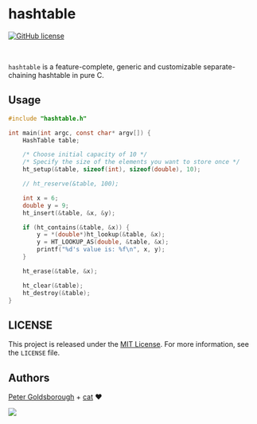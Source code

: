 # hashtable

[![GitHub license](https://img.shields.io/github/license/mashape/apistatus.svg?style=flat-square)](http://goldsborough.mit-license.org)

<br>

`hashtable` is a feature-complete, generic and customizable separate-chaining hashtable in pure C.

## Usage

```C
#include "hashtable.h"

int main(int argc, const char* argv[]) {
	HashTable table;

	/* Choose initial capacity of 10 */
	/* Specify the size of the elements you want to store once */
	ht_setup(&table, sizeof(int), sizeof(double), 10);

	// ht_reserve(&table, 100);

	int x = 6;
	double y = 9;
	ht_insert(&table, &x, &y);

	if (ht_contains(&table, &x)) {
		y = *(double*)ht_lookup(&table, &x);
		y = HT_LOOKUP_AS(double, &table, &x);
		printf("%d's value is: %f\n", x, y);
	}

	ht_erase(&table, &x);

	ht_clear(&table);
	ht_destroy(&table);
}
```

## LICENSE

This project is released under the [MIT License](http://goldsborough.mit-license.org). For more information, see the `LICENSE` file.

## Authors

[Peter Goldsborough](http://www.goldsborough.me) + [cat](https://goo.gl/IpUmJn) :heart:

<a href="https://gratipay.com/~goldsborough/"><img src="http://img.shields.io/gratipay/goldsborough.png?style=flat-square"></a>
